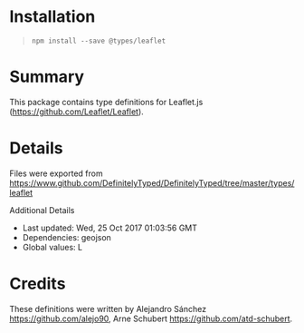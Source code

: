 # Installation
> `npm install --save @types/leaflet`

# Summary
This package contains type definitions for Leaflet.js (https://github.com/Leaflet/Leaflet).

# Details
Files were exported from https://www.github.com/DefinitelyTyped/DefinitelyTyped/tree/master/types/leaflet

Additional Details
 * Last updated: Wed, 25 Oct 2017 01:03:56 GMT
 * Dependencies: geojson
 * Global values: L

# Credits
These definitions were written by Alejandro Sánchez <https://github.com/alejo90>, Arne Schubert <https://github.com/atd-schubert>.
